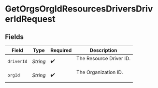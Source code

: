 # GetOrgsOrgIdResourcesDriversDriverIdRequest


## Fields

| Field                     | Type                      | Required                  | Description               |
| ------------------------- | ------------------------- | ------------------------- | ------------------------- |
| `driverId`                | *String*                  | :heavy_check_mark:        | The Resource Driver ID.<br/><br/> |
| `orgId`                   | *String*                  | :heavy_check_mark:        | The Organization ID.<br/><br/> |